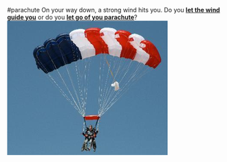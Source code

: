 #parachute
On your way down, a strong wind hits you. Do you [**let the wind guide you**](ship.md) or do you [**let go of you parachute**](island.md)?
![Credit: Flick](parachute.png)